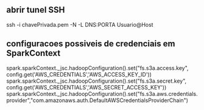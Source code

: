 ## abrir tunel SSH
ssh -i chavePrivada.pem -N -L DNS:PORTA Usuario@Host

## configuracoes possiveis de credenciais em SparkContext
spark.sparkContext._jsc.hadoopConfiguration().set("fs.s3a.access.key", config.get('AWS_CREDENTIALS','AWS_ACCESS_KEY_ID'))
spark.sparkContext._jsc.hadoopConfiguration().set("fs.s3a.secret.key", config.get('AWS_CREDENTIALS','AWS_SECRET_ACCESS_KEY'))
spark.sparkContext._jsc.hadoopConfiguration().set("fs.s3a.aws.credentials.provider","com.amazonaws.auth.DefaultAWSCredentialsProviderChain")

